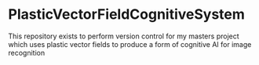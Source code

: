 # PlasticVectorFieldCognitiveSystem
This repository exists to perform version control for my masters project which uses plastic vector fields to produce a form of cognitive AI for image recognition
